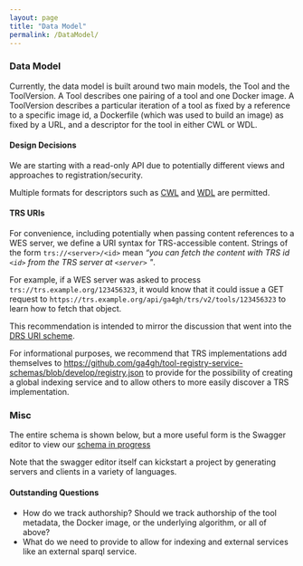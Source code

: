 ```yaml
---
layout: page
title: "Data Model"
permalink: /DataModel/
---
```

### Data Model
Currently, the data model is built around two main models, the Tool and the ToolVersion. A Tool describes one pairing of a tool and one Docker image. A ToolVersion describes a particular iteration of a tool as fixed by a reference to a specific image id, a Dockerfile (which was used to build an image) as fixed by a URL, and a descriptor for the tool in either CWL or WDL.

#### Design Decisions

We are starting with a read-only API due to potentially different views and approaches to registration/security.

Multiple formats for descriptors such as [CWL](https://github.com/common-workflow-language/common-workflow-language) and [WDL](https://github.com/broadinstitute/wdl) are permitted. 

#### TRS URIs

For convenience, including potentially when passing content references to a WES server, we define a URI syntax for TRS-accessible content. Strings of the form `trs://<server>/<id>` mean _“you can fetch the content with TRS id `<id>` from the TRS server at `<server>` "_.

For example, if a WES server was asked to process `trs://trs.example.org/123456323`, it would know that it could issue a GET request to `https://trs.example.org/api/ga4gh/trs/v2/tools/123456323` to learn how to fetch that object.

This recommendation is intended to mirror the discussion that went into the [DRS URI scheme](https://ga4gh.github.io/data-repository-service-schemas/preview/develop/docs/#_drs_uris).

For informational purposes, we recommend that TRS implementations add themselves to https://github.com/ga4gh/tool-registry-service-schemas/blob/develop/registry.json to provide for the possibility of creating a global indexing service and to allow others to more easily discover a TRS implementation. 

### Misc

The entire schema is shown below, but a more useful form is the Swagger editor to view our [schema in progress](http://editor.swagger.io/#/?import=https://raw.githubusercontent.com/ga4gh/tool-registry-schemas/develop/src/main/resources/swagger/ga4gh-tool-discovery.yaml) 

Note that the swagger editor itself can kickstart a project by generating servers and clients in a variety of languages.

#### Outstanding Questions

* How do we track authorship? Should we track authorship of the tool metadata, the Docker image, or the underlying algorithm, or all of above?
* What do we need to provide to allow for indexing and external services like an external sparql service.
